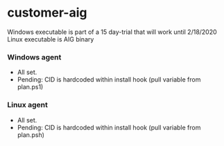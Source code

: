# customer-aig
Windows executable is part of a 15 day-trial that will work until 2/18/2020
Linux executable is AIG binary

### Windows agent
- All set.
- Pending: CID is hardcoded within install hook (pull variable from plan.ps1)

### Linux agent
- All set.
- Pending: CID is hardcoded within install hook (pull variable from plan.psh)
